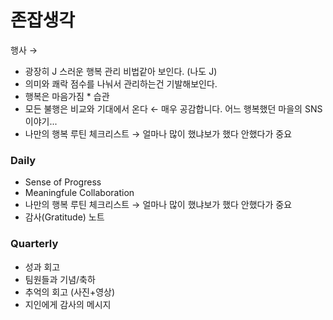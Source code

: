 # 존잡생각


행사 → 


- 광장히 J 스러운 행복 관리 비법같아 보인다. (나도 J)
- 의미와 쾌락 점수를 나눠서 관리하는건 기발해보인다.
- 행복은 마음가짐 * 습관
- 모든 불행은 비교와 기대에서 온다 ← 매우 공감합니다. 어느 행복했던 마을의 SNS 이야기...
- 나만의 행복 루틴 체크리스트 → 얼마나 많이 했냐보가 했다 안했다가 중요


### Daily
- Sense of Progress
- Meaningfule Collaboration
- 나만의 행복 루틴 체크리스트 → 얼마나 많이 했냐보가 했다 안했다가 중요
- 감사(Gratitude) 노트

### Quarterly
- 성과 회고
- 팀원들과 기념/축하
- 추억의 회고 (사진+영상)
- 지인에게 감사의 메시지